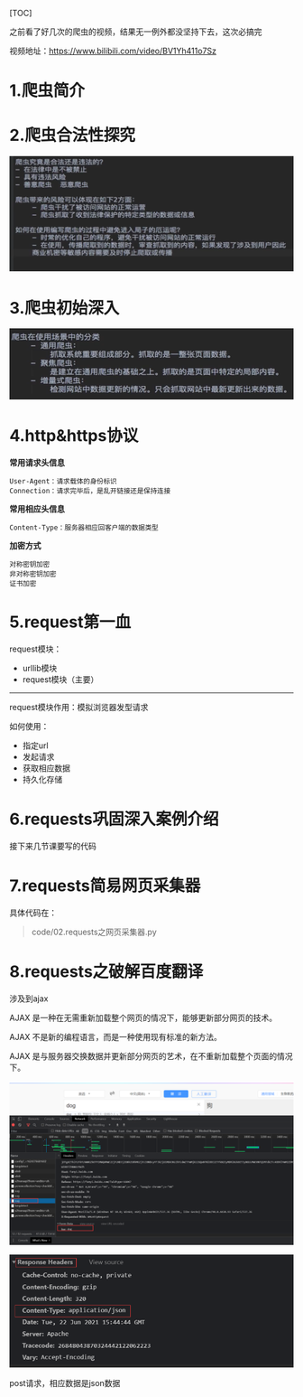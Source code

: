 [TOC]



之前看了好几次的爬虫的视频，结果无一例外都没坚持下去，这次必搞完

视频地址：https://www.bilibili.com/video/BV1Yh411o7Sz

# 1.爬虫简介

# 2.爬虫合法性探究

![image-20210622173053733](readme/image-20210622173053733.png)

# 3.爬虫初始深入

![image-20210622173700013](readme/image-20210622173700013.png)

# 4.http&https协议

**常用请求头信息**

```
User-Agent：请求载体的身份标识
Connection：请求完毕后，是乱开链接还是保持连接
```

**常用相应头信息**

```
Content-Type：服务器相应回客户端的数据类型
```



**加密方式**

```
对称密钥加密
非对称密钥加密
证书加密
```

# 5.request第一血

request模块：

-   urllib模块
-   request模块（主要）

--------------

request模块作用：模拟浏览器发型请求

如何使用：

-   指定url
-   发起请求
-   获取相应数据
-   持久化存储





# 6.requests巩固深入案例介绍

接下来几节课要写的代码

# 7.requests简易网页采集器

具体代码在：

>    code/02.requests之网页采集器.py



# 8.requests之破解百度翻译

涉及到ajax

AJAX 是一种在无需重新加载整个网页的情况下，能够更新部分网页的技术。

AJAX 不是新的编程语言，而是一种使用现有标准的新方法。

AJAX 是与服务器交换数据并更新部分网页的艺术，在不重新加载整个页面的情况下。

![image-20210622234523589](readme/image-20210622234523589.png)

![image-20210622234607214](readme/image-20210622234607214.png)

post请求，相应数据是json数据

